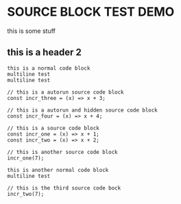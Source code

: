 # SOURCE BLOCK TEST DEMO
this is some stuff

## this is a header 2

```
this is a normal code block
multiline test
multiline test
```

```source-autorun
// this is a autorun source code block
const incr_three = (x) => x + 3;
```

```source-autorun-hidden
// this is a autorun and hidden source code block
const incr_four = (x) => x + 4;
```

```source
// this is a source code block
const incr_one = (x) => x + 1;
const incr_two = (x) => x + 2;
```

```source
// this is another source code block
incr_one(7);
```

```
this is another normal code block
multiline test
```

```source
// this is the third source code bock
incr_two(7);
```
